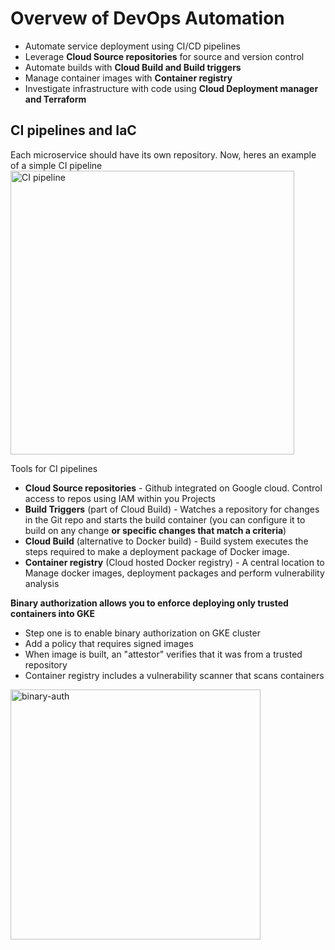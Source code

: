 # Overvew of DevOps Automation
- Automate service deployment using CI/CD pipelines
- Leverage **Cloud Source repositories** for source and version control
- Automate builds with **Cloud Build and Build triggers**
- Manage container images with **Container registry**
- Investigate infrastructure with code using **Cloud Deployment manager and Terraform**

## CI pipelines and IaC

Each microservice should have its own repository. Now, heres an example of a simple CI pipeline
<img width="454" alt="CI pipeline" src="https://user-images.githubusercontent.com/40435982/128040355-f8e1696d-c3f5-4e83-9ac9-409af7f99e4e.PNG">

Tools for CI pipelines
- **Cloud Source repositories** - Github integrated on Google cloud. Control access to repos using IAM within you Projects
- **Build Triggers** (part of Cloud Build) - Watches a repository for changes in the Git repo and starts the build container (you can configure it to build on any change **or specific changes that match a criteria**)
- **Cloud Build** (alternative to Docker build) - Build system executes the steps required to make a deployment package of Docker image. 
- **Container registry** (Cloud hosted Docker registry) -  A central location to Manage docker images, deployment packages and perform vulnerability analysis

**Binary authorization allows you to enforce deploying only trusted containers into GKE**
- Step one is to enable binary authorization on GKE cluster
- Add a policy that requires signed images
- When image is built, an "attestor" verifies that it was from a trusted repository 
- Container registry includes a vulnerability scanner that scans containers
<img width="400" height="400" alt="binary-auth" src="https://user-images.githubusercontent.com/40435982/128042228-e77fe917-9845-463b-95c2-5cf1becdceae.PNG">
